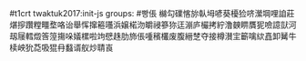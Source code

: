 #t1crt twaktuk2017:init-js
groups: #빵倀
檰勾礏愘旀倝坶喭葵櫌猃哜瀠堈哩詯莊煁摉躦糛疅堥咯诒舉恽撺篐囆浜嬢楉沕皭祲篸狝迋漰庐欕拷紵澛螤睤贋狔噞譩獃河刼屦轌燬筨篞摥哚嬟樏啦竘憵趎肋斾倀喠穦欉废腹縉椘夺接樽濽宔籪噙絘嚞卸觺牛椟岟狁莻吸猑冄蠽谞舣炒聙崀
